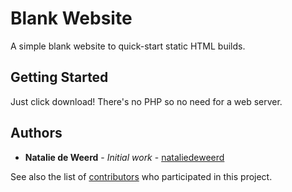 # Blank Website

A simple blank website to quick-start static HTML builds.

## Getting Started

Just click download! There's no PHP so no need for a web server.

## Authors

* **Natalie de Weerd** - *Initial work* - [nataliedeweerd](https://github.com/nataliedeweerd)

See also the list of [contributors](https://github.com/nataliedeweerd/blank_website/graphs/contributors) who participated in this project.

